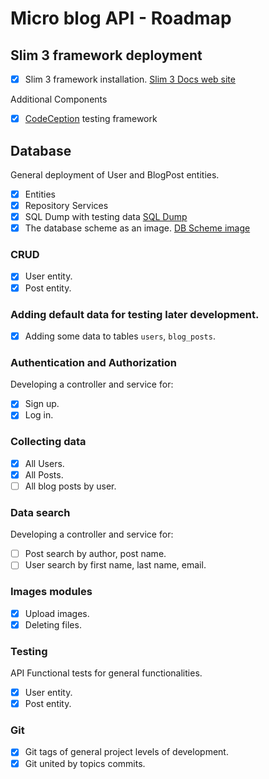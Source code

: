 # Micro blog API - Roadmap

## Slim 3 framework deployment

- [x] Slim 3 framework installation.
	[Slim 3 Docs web site](https://www.slimframework.com/docs/v3/)
	
Additional Components

- [x] [CodeCeption](https://codeception.com/) testing framework


## Database

General deployment of User and BlogPost entities.

- [x] Entities
- [x] Repository Services
- [x] SQL Dump with testing data
	[SQL Dump](https://github.com/koredalin/Microblog/blob/master/Common/db_dumps/db_scheme_14X2021.sql)
- [x] The database scheme as an image.
	[DB Scheme image](https://github.com/koredalin/Microblog/blob/master/Common/db_dumps/db_scheme_14X2021.png)

### CRUD

- [x] User entity.
- [x] Post entity.

### Adding default data for testing later development.

- [x] Adding some data to tables `users`, `blog_posts`.

### Authentication and Authorization

Developing a controller and service for:

- [x] Sign up.
- [x] Log in.

### Collecting data
- [x] All Users.
- [x] All Posts.
- [ ] All blog posts by user.

### Data search

Developing a controller and service for:
- [ ] Post search by author, post name.
- [ ] User search by first name, last name, email.

### Images modules
- [x] Upload images.
- [x] Deleting files.

### Testing
API Functional tests for general functionalities.
- [x] User entity.
- [x] Post entity.

### Git
- [x] Git tags of general project levels of development.
- [x] Git united by topics commits.